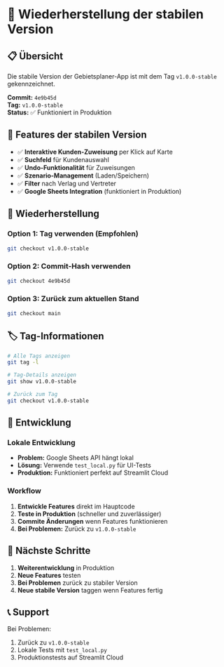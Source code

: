 # 🔄 Wiederherstellung der stabilen Version

## 📋 Übersicht

Die stabile Version der Gebietsplaner-App ist mit dem Tag `v1.0.0-stable` gekennzeichnet.

**Commit:** `4e9b45d`  
**Tag:** `v1.0.0-stable`  
**Status:** ✅ Funktioniert in Produktion

## 🚀 Features der stabilen Version

- ✅ **Interaktive Kunden-Zuweisung** per Klick auf Karte
- ✅ **Suchfeld** für Kundenauswahl
- ✅ **Undo-Funktionalität** für Zuweisungen
- ✅ **Szenario-Management** (Laden/Speichern)
- ✅ **Filter** nach Verlag und Vertreter
- ✅ **Google Sheets Integration** (funktioniert in Produktion)

## 🔧 Wiederherstellung

### Option 1: Tag verwenden (Empfohlen)
```bash
git checkout v1.0.0-stable
```

### Option 2: Commit-Hash verwenden
```bash
git checkout 4e9b45d
```

### Option 3: Zurück zum aktuellen Stand
```bash
git checkout main
```

## 🏷️ Tag-Informationen

```bash
# Alle Tags anzeigen
git tag -l

# Tag-Details anzeigen
git show v1.0.0-stable

# Zurück zum Tag
git checkout v1.0.0-stable
```

## 📝 Entwicklung

### Lokale Entwicklung
- **Problem:** Google Sheets API hängt lokal
- **Lösung:** Verwende `test_local.py` für UI-Tests
- **Produktion:** Funktioniert perfekt auf Streamlit Cloud

### Workflow
1. **Entwickle Features** direkt im Hauptcode
2. **Teste in Produktion** (schneller und zuverlässiger)
3. **Commite Änderungen** wenn Features funktionieren
4. **Bei Problemen:** Zurück zu `v1.0.0-stable`

## 🎯 Nächste Schritte

1. **Weiterentwicklung** in Produktion
2. **Neue Features** testen
3. **Bei Problemen** zurück zu stabiler Version
4. **Neue stabile Version** taggen wenn Features fertig

## 📞 Support

Bei Problemen:
1. Zurück zu `v1.0.0-stable`
2. Lokale Tests mit `test_local.py`
3. Produktionstests auf Streamlit Cloud 